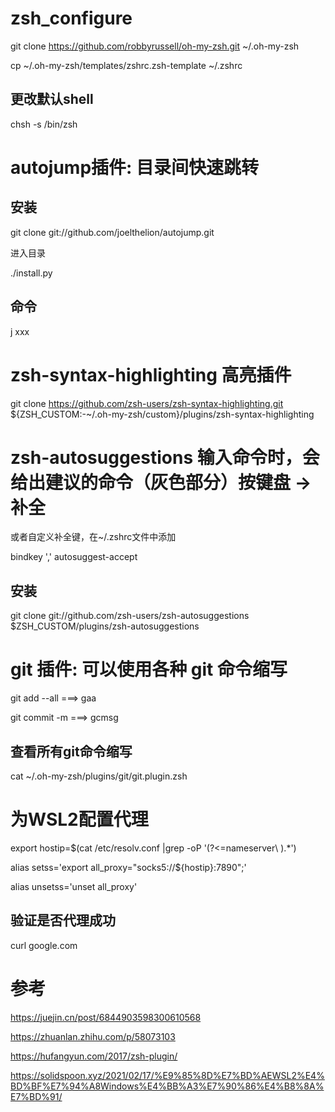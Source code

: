 # zsh_configure

git clone https://github.com/robbyrussell/oh-my-zsh.git ~/.oh-my-zsh

cp ~/.oh-my-zsh/templates/zshrc.zsh-template ~/.zshrc

## 更改默认shell
chsh -s /bin/zsh

# autojump插件: 目录间快速跳转
## 安装
git clone git://github.com/joelthelion/autojump.git

进入目录

./install.py
## 命令
j xxx

# zsh-syntax-highlighting 高亮插件
git clone https://github.com/zsh-users/zsh-syntax-highlighting.git ${ZSH_CUSTOM:-~/.oh-my-zsh/custom}/plugins/zsh-syntax-highlighting

# zsh-autosuggestions 输入命令时，会给出建议的命令（灰色部分）按键盘 → 补全
或者自定义补全键，在~/.zshrc文件中添加

bindkey ',' autosuggest-accept

## 安装
git clone git://github.com/zsh-users/zsh-autosuggestions $ZSH_CUSTOM/plugins/zsh-autosuggestions


# git 插件: 可以使用各种 git 命令缩写
git add --all ===> gaa

git commit -m ===> gcmsg

## 查看所有git命令缩写
cat ~/.oh-my-zsh/plugins/git/git.plugin.zsh


# 为WSL2配置代理
export hostip=$(cat /etc/resolv.conf |grep -oP '(?<=nameserver\ ).*')

alias setss='export all_proxy="socks5://${hostip}:7890";'

alias unsetss='unset all_proxy'

## 验证是否代理成功
curl google.com

# 参考
https://juejin.cn/post/6844903598300610568

https://zhuanlan.zhihu.com/p/58073103

https://hufangyun.com/2017/zsh-plugin/

https://solidspoon.xyz/2021/02/17/%E9%85%8D%E7%BD%AEWSL2%E4%BD%BF%E7%94%A8Windows%E4%BB%A3%E7%90%86%E4%B8%8A%E7%BD%91/

